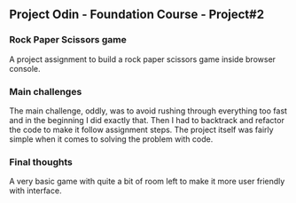 ## Project Odin - Foundation Course - Project#2
### Rock Paper Scissors game

A project assignment to build a rock paper scissors game inside browser console.

### Main challenges

The main challenge, oddly, was to avoid rushing through everything too fast and in the beginning I did exactly that. Then I had to backtrack and refactor the code to make it follow assignment steps. The project itself was fairly simple when it comes to solving the problem with code.

### Final thoughts

A very basic game with quite a bit of room left to make it more user friendly with interface.
